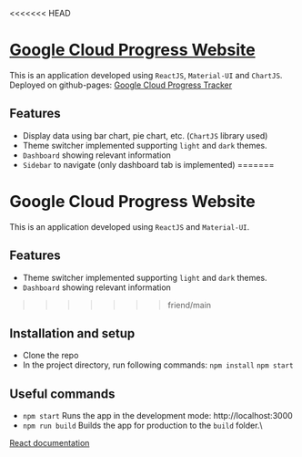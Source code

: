 <<<<<<< HEAD
# [Google Cloud Progress Website](https://anishsahu10.github.io/Cloud-Study-Jam-Dashboard/)

This is an application developed using `ReactJS`, `Material-UI` and `ChartJS`.
Deployed on github-pages:
[Google Cloud Progress Tracker](https://anishsahu10.github.io/Cloud-Study-Jam-Dashboard/)

## Features

- Display data using bar chart, pie chart, etc. (`ChartJS` library used)
- Theme switcher implemented supporting `light` and `dark` themes.
- `Dashboard` showing relevant information
- `Sidebar` to navigate (only dashboard tab is implemented)
=======
# Google Cloud Progress Website
This is an application developed using `ReactJS` and `Material-UI`.

## Features

* Theme switcher implemented supporting `light` and `dark` themes.
* `Dashboard` showing relevant information

>>>>>>> friend/main

## Installation and setup

- Clone the repo
- In the project directory, run following commands:
  `npm install`
  `npm start`

## Useful commands

- `npm start`
  Runs the app in the development mode: http://localhost:3000
- `npm run build`
  Builds the app for production to the `build` folder.\

[React documentation](https://reactjs.org/)

